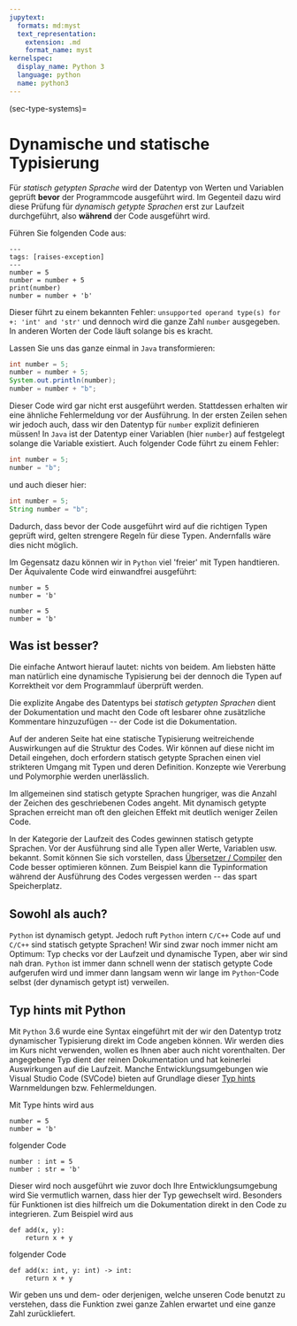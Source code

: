 ```yaml
---
jupytext:
  formats: md:myst
  text_representation:
    extension: .md
    format_name: myst
kernelspec:
  display_name: Python 3
  language: python
  name: python3
---
```


(sec-type-systems)=
# Dynamische und statische Typisierung

Für *statisch getypten Sprache* wird der Datentyp von Werten und Variablen geprüft **bevor** der Programmcode ausgeführt wird.
Im Gegenteil dazu wird diese Prüfung für *dynamisch getypte Sprachen* erst zur Laufzeit durchgeführt, also **während** der Code ausgeführt wird.

Führen Sie folgenden Code aus:

```{code-cell} python3
---
tags: [raises-exception]
---
number = 5
number = number + 5
print(number)
number = number + 'b'
```

Dieser führt zu einem bekannten Fehler: ``unsupported operand type(s) for +: 'int' and 'str'`` und dennoch wird die ganze Zahl ``number`` ausgegeben.
In anderen Worten der Code läuft solange bis es kracht.

Lassen Sie uns das ganze einmal in ``Java`` transformieren:

```java
int number = 5;
number = number + 5;
System.out.println(number);
number = number + "b";
```

Dieser Code wird gar nicht erst ausgeführt werden.
Stattdessen erhalten wir eine ähnliche Fehlermeldung vor der Ausführung.
In der ersten Zeilen sehen wir jedoch auch, dass wir den Datentyp für ``number`` explizit definieren müssen!
In ``Java`` ist der Datentyp einer Variablen (hier ``number``) auf festgelegt solange die Variable existiert.
Auch folgender Code führt zu einem Fehler:

```java
int number = 5;
number = "b";
```

und auch dieser hier:

```java
int number = 5;
String number = "b";
```

Dadurch, dass bevor der Code ausgeführt wird auf die richtigen Typen geprüft wird, gelten strengere Regeln für diese Typen.
Andernfalls wäre dies nicht möglich.

Im Gegensatz dazu können wir in ``Python`` viel 'freier' mit Typen handtieren.
Der Äquivalente Code wird einwandfrei ausgeführt:

```{code-cell} python3
number = 5
number = 'b'
```

```{code-cell} python3
number = 5
number = 'b'
```

## Was ist besser?

Die einfache Antwort hierauf lautet: nichts von beidem.
Am liebsten hätte man natürlich eine dynamische Typisierung bei der dennoch die Typen auf Korrektheit vor dem Programmlauf überprüft werden.

Die explizite Angabe des Datentyps bei *statisch getypten Sprachen* dient der Dokumentation und macht den Code oft lesbarer ohne zusätzliche Kommentare hinzuzufügen -- der Code ist die Dokumentation. 

Auf der anderen Seite hat eine statische Typisierung weitreichende Auswirkungen auf die Struktur des Codes.
Wir können auf diese nicht im Detail eingehen, doch erfordern statisch getypte Sprachen einen viel strikteren Umgang mit Typen und deren Definition.
Konzepte wie Vererbung und Polymorphie werden unerlässlich.

Im allgemeinen sind statisch getypte Sprachen hungriger, was die Anzahl der Zeichen des geschriebenen Codes angeht.
Mit dynamisch getypte Sprachen erreicht man oft den gleichen Effekt mit deutlich weniger Zeilen Code.

In der Kategorie der Laufzeit des Codes gewinnen statisch getypte Sprachen.
Vor der Ausführung sind alle Typen aller Werte, Variablen usw. bekannt.
Somit können Sie sich vorstellen, dass [Übersetzer / Compiler](def-compiler) den Code besser optimieren können.
Zum Beispiel kann die Typinformation während der Ausführung des Codes vergessen werden -- das spart Speicherplatz.

## Sowohl als auch?

``Python`` ist dynamisch getypt.
Jedoch ruft ``Python`` intern ``C/C++`` Code auf und ``C/C++`` sind statisch getypte Sprachen!
Wir sind zwar noch immer nicht am Optimum: Typ checks vor der Laufzeit und dynamische Typen, aber wir sind nah dran.
``Python`` ist immer dann schnell wenn der statisch getypte Code aufgerufen wird und immer dann langsam wenn wir lange im ``Python``-Code selbst (der dynamisch getypt ist) verweilen.

## Typ hints mit Python

Mit ``Python`` 3.6 wurde eine Syntax eingeführt mit der wir den Datentyp trotz dynamischer Typisierung direkt im Code angeben können.
Wir werden dies im Kurs nicht verwenden, wollen es Ihnen aber auch nicht vorenthalten.
Der angegebene Typ dient der reinen Dokumentation und hat keinerlei Auswirkungen auf die Laufzeit.
Manche Entwicklungsumgebungen wie Visual Studio Code (SVCode) bieten auf Grundlage dieser [Typ hints](https://mypy.readthedocs.io/en/stable/cheat_sheet_py3.html) Warnmeldungen bzw. Fehlermeldungen.

Mit Type hints wird aus 

```{code-cell} python3
number = 5
number = 'b'
```

folgender Code

```{code-cell} python3
number : int = 5
number : str = 'b'
```

Dieser wird noch ausgeführt wie zuvor doch Ihre Entwicklungsumgebung wird Sie vermutlich warnen, dass hier der Typ gewechselt wird.
Besonders für Funktionen ist dies hilfreich um die Dokumentation direkt in den Code zu integrieren.
Zum Beispiel wird aus

```{code-cell} python3
def add(x, y):
    return x + y
```

folgender Code

```{code-cell} python3
def add(x: int, y: int) -> int:
    return x + y
```

Wir geben uns und dem- oder derjenigen, welche unseren Code benutzt zu verstehen, dass die Funktion zwei ganze Zahlen erwartet und eine ganze Zahl zurückliefert.